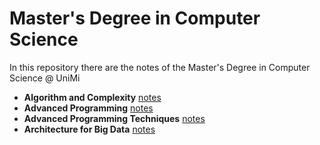 # Master's Degree in Computer Science 

In this repository there are the notes of the Master's Degree in Computer Science @ UniMi

- **Algorithm and Complexity** [notes]()
- **Advanced Programming** [notes]()
- **Advanced Programming Techniques** [notes](https://github.com/FedericoBruzzone/master-courses/blob/master/advanced-programming-techniques/theory/advanced-programming-techniques.pdf)
- **Architecture for Big Data** [notes]()
